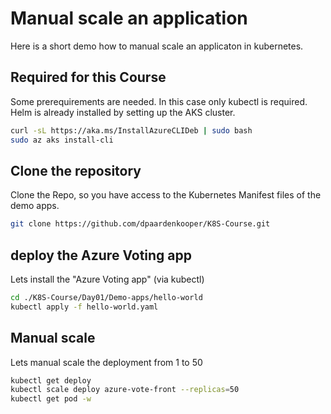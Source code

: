 # Manual scale an application

Here is a short demo how to manual scale an applicaton in kubernetes.


## Required for this Course 

Some prerequirements are needed. In this case only kubectl is required. 
Helm is already installed by setting up the AKS cluster.

```bash
curl -sL https://aka.ms/InstallAzureCLIDeb | sudo bash
sudo az aks install-cli
```

## Clone the repository

Clone the Repo, so you have access to the Kubernetes Manifest files of the demo apps.

```bash
git clone https://github.com/dpaardenkooper/K8S-Course.git
```
## deploy the Azure Voting app

Lets install the "Azure Voting app" (via kubectl)

```bash
cd ./K8S-Course/Day01/Demo-apps/hello-world
kubectl apply -f hello-world.yaml
```

## Manual scale

Lets manual scale the deployment from 1 to 50

```bash
kubectl get deploy
kubectl scale deploy azure-vote-front --replicas=50
kubectl get pod -w
```
